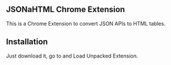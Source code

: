 ## JSONaHTML Chrome Extension

This is a Chrome Extension to convert JSON APIs to HTML tables.

## Installation

Just download it, go to [](chrome://extensions) and Load Unpacked Extension.
